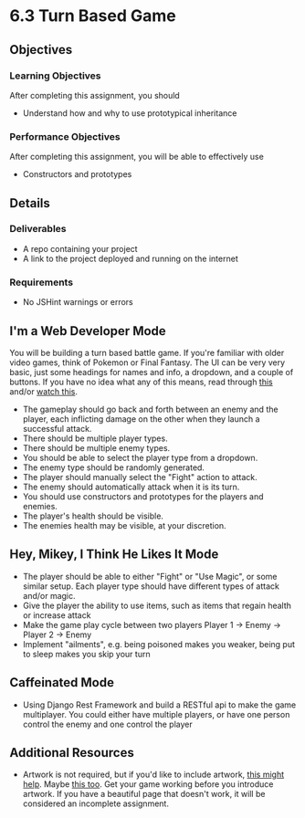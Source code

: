 # 6.3 Turn Based Game

## Objectives

### Learning Objectives

After completing this assignment, you should

* Understand how and why to use prototypical inheritance

### Performance Objectives

After completing this assignment, you will be able to effectively use

* Constructors and prototypes

## Details

### Deliverables

* A repo containing your project
* A link to the project deployed and running on the internet

### Requirements

* No JSHint warnings or errors

## I'm a Web Developer Mode

You will be building a turn based battle game. If you're familiar with older video games, think of Pokemon or Final Fantasy. The UI can be very very basic, just some headings for names and info, a dropdown, and a couple of buttons. If you have no idea what any of this means, read through
[this](http://en.wikipedia.org/wiki/Gameplay_of_Final_Fantasy#Parties_and_battles)
and/or [watch this](http://youtube.com/watch?v=MNmKNhm-1Js).

 - The gameplay should go back and forth between an enemy and the player, each inflicting damage on the other when they launch a successful attack.
 - There should be multiple player types.
 - There should be multiple enemy types.
 - You should be able to select the player type from a dropdown.
 - The enemy type should be randomly generated.
 - The player should manually select the "Fight" action to attack.
 - The enemy should automatically attack when it is its turn.
 - You should use constructors and prototypes for the players and enemies.
 - The player's health should be visible.
 - The enemies health may be visible, at your discretion.
 
## Hey, Mikey, I Think He Likes It Mode

- The player should be able to either "Fight" or "Use Magic", or some similar setup. Each player type should have different types of attack and/or magic.
- Give the player the ability to use items, such as items that regain health or increase attack
- Make the game play cycle between two players Player 1 -> Enemy -> Player 2 -> Enemy
- Implement "ailments", e.g. being poisoned makes you weaker, being put to sleep makes you skip your turn
  
## Caffeinated Mode

- Using Django Rest Framework and build a RESTful api to make the game multiplayer. You could either have multiple players, or have one person control the enemy and one control the player

## Additional Resources

- Artwork is not required, but if you'd like to include artwork, [this might
  help](http://opengameart.org). Maybe [this too](http://open.commonly.cc). Get
  your game working before you introduce artwork. If you have a beautiful page
  that doesn't work, it will be considered an incomplete assignment.
